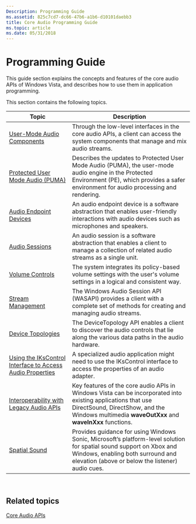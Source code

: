 ```yaml
---
Description: Programming Guide
ms.assetid: 825c7cd7-dc66-47b6-a1b6-d10101daebb3
title: Core Audio Programming Guide
ms.topic: article
ms.date: 05/31/2018
---
```


# Programming Guide

This guide section explains the concepts and features of the core audio APIs of Windows Vista, and describes how to use them in application programming.

This section contains the following topics.



| Topic                                                                                                                      | Description                                                                                                                                                                                                  |
|----------------------------------------------------------------------------------------------------------------------------|--------------------------------------------------------------------------------------------------------------------------------------------------------------------------------------------------------------|
| [User-Mode Audio Components](user-mode-audio-components.md)                                                               | Through the low-level interfaces in the core audio APIs, a client can access the system components that manage and mix audio streams.                                                                        |
| [Protected User Mode Audio (PUMA)](protected-user-mode-audio--puma-.md)                                                   | Describes the updates to Protected User Mode Audio (PUMA), the user-mode audio engine in the Protected Environment (PE), which provides a safer environment for audio processing and rendering.              |
| [Audio Endpoint Devices](audio-endpoint-devices.md)                                                                       | An audio endpoint device is a software abstraction that enables user-friendly interactions with audio devices such as microphones and speakers.                                                              |
| [Audio Sessions](audio-sessions.md)                                                                                       | An audio session is a software abstraction that enables a client to manage a collection of related audio streams as a single unit.                                                                           |
| [Volume Controls](volume-controls.md)                                                                                     | The system integrates its policy-based volume settings with the user's volume settings in a logical and consistent way.                                                                                      |
| [Stream Management](stream-management.md)                                                                                 | The Windows Audio Session API (WASAPI) provides a client with a complete set of methods for creating and managing audio streams.                                                                             |
| [Device Topologies](device-topologies.md)                                                                                 | The DeviceTopology API enables a client to discover the audio controls that lie along the various data paths in the audio hardware.                                                                          |
| [Using the IKsControl Interface to Access Audio Properties](using-the-ikscontrol-interface-to-access-audio-properties.md) | A specialized audio application might need to use the IKsControl interface to access the properties of an audio adapter.                                                                                     |
| [Interoperability with Legacy Audio APIs](interoperability-with-legacy-audio-apis.md)                                     | Key features of the core audio APIs in Windows Vista can be incorporated into existing applications that use DirectSound, DirectShow, and the Windows multimedia **waveOutXxx** and **waveInXxx** functions. |
| [Spatial Sound](spatial-sound.md)                                                                                         | Provides guidance for using Windows Sonic, Microsoft’s platform-level solution for spatial sound support on Xbox and Windows, enabling both surround and elevation (above or below the listener) audio cues. |



 

## Related topics

<dl> <dt>

[Core Audio APIs](core-audio-apis-in-windows-vista.md)
</dt> </dl>

 

 



